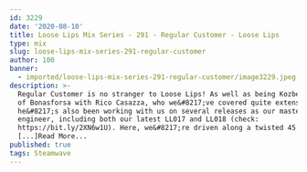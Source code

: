 ```yaml
---
id: 3229
date: '2020-08-10'
title: Loose Lips Mix Series - 291 - Regular Customer - Loose Lips
type: mix
slug: loose-lips-mix-series-291-regular-customer
author: 100
banner:
  - imported/loose-lips-mix-series-291-regular-customer/image3229.jpeg
description: >-
  Regular Customer is no stranger to Loose Lips! As well as being Kozber and 1/2
  of Bonasforsa with Rico Casazza, who we&#8217;ve covered quite extensively,
  he&#8217;s also been working with us on several releases as our mastering
  engineer, including both our latest LL017 and LL018 (check:
  https://bit.ly/2XN6w1U). Here, we&#8217;re driven along a twisted 45 minute
  [...]Read More...
published: true
tags: Steamwave
---
```

